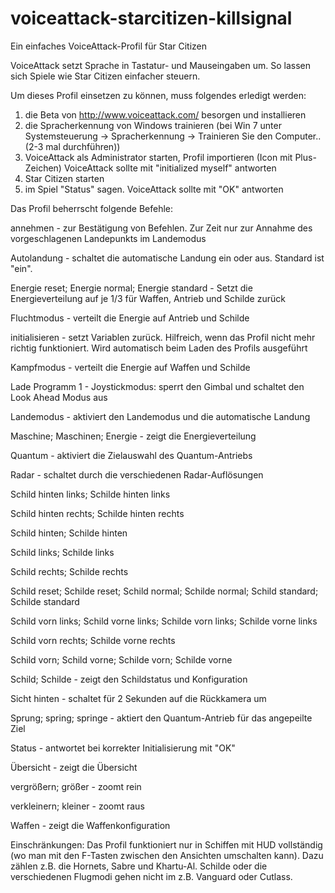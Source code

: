 # voiceattack-starcitizen-killsignal
Ein einfaches VoiceAttack-Profil für Star Citizen

VoiceAttack setzt Sprache in Tastatur- und Mauseingaben um.
So lassen sich Spiele wie Star Citizen einfacher steuern.

Um dieses Profil einsetzen zu können, muss folgendes erledigt werden:
1. die Beta von http://www.voiceattack.com/ besorgen und installieren
2. die Spracherkennung von Windows trainieren (bei Win 7 unter Systemsteuerung
-> Spracherkennung -> Trainieren Sie den Computer.. (2-3 mal durchführen))
3. VoiceAttack als Administrator starten, Profil importieren (Icon mit Plus-Zeichen)
VoiceAttack sollte mit "initialized myself" antworten
4. Star Citizen starten
5. im Spiel "Status" sagen. VoiceAttack sollte mit "OK" antworten

Das Profil beherrscht folgende Befehle:

annehmen - zur Bestätigung von Befehlen. Zur Zeit nur zur Annahme des vorgeschlagenen Landepunkts im Landemodus

Autolandung - schaltet die automatische Landung ein oder aus. Standard ist "ein".

Energie reset; Energie normal; Energie standard - Setzt die Energieverteilung auf je 1/3 für Waffen, Antrieb und Schilde zurück

Fluchtmodus - verteilt die Energie auf Antrieb und Schilde

initialisieren - setzt Variablen zurück. Hilfreich, wenn das Profil nicht mehr richtig funktioniert. Wird automatisch beim 
Laden des Profils ausgeführt

Kampfmodus - verteilt die Energie auf Waffen und Schilde

Lade Programm 1 - Joystickmodus: sperrt den Gimbal und schaltet den Look Ahead Modus aus

Landemodus - aktiviert den Landemodus und die automatische Landung

Maschine; Maschinen; Energie - zeigt die Energieverteilung

Quantum - aktiviert die Zielauswahl des Quantum-Antriebs

Radar - schaltet durch die verschiedenen Radar-Auflösungen

Schild hinten links; Schilde hinten links

Schild hinten rechts; Schilde hinten rechts

Schild hinten; Schilde hinten

Schild links; Schilde links

Schild rechts; Schilde rechts

Schild reset; Schilde reset; Schild normal; Schilde normal; Schild standard; Schilde standard

Schild vorn links; Schild vorne links; Schilde vorn links; Schilde vorne links

Schild vorn rechts; Schilde vorne rechts

Schild vorn; Schild vorne; Schilde vorn; Schilde vorne

Schild; Schilde - zeigt den Schildstatus und Konfiguration

Sicht hinten - schaltet für 2 Sekunden auf die Rückkamera um

Sprung; spring; springe - aktiert den Quantum-Antrieb für das angepeilte Ziel

Status - antwortet bei korrekter Initialisierung mit "OK"

Übersicht - zeigt die Übersicht

vergrößern; größer - zoomt rein

verkleinern; kleiner - zoomt raus

Waffen - zeigt die Waffenkonfiguration

Einschränkungen:
Das Profil funktioniert nur in Schiffen mit HUD vollständig (wo man mit den F-Tasten zwischen den Ansichten umschalten kann). Dazu zählen z.B. die Hornets, Sabre und Khartu-Al. Schilde oder die verschiedenen Flugmodi gehen nicht im z.B. Vanguard oder Cutlass.
